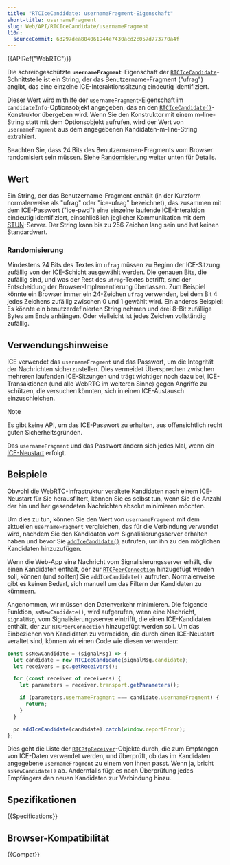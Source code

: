 ```yaml
---
title: "RTCIceCandidate: usernameFragment-Eigenschaft"
short-title: usernameFragment
slug: Web/API/RTCIceCandidate/usernameFragment
l10n:
  sourceCommit: 63297dea804061944e7430acd2c057d773770a4f
---
```


{{APIRef("WebRTC")}}

Die schreibgeschützte **`usernameFragment`**-Eigenschaft der [`RTCIceCandidate`](/de/docs/Web/API/RTCIceCandidate)-Schnittstelle ist ein String, der das Benutzername-Fragment ("ufrag") angibt, das eine einzelne ICE-Interaktionssitzung eindeutig identifiziert.

Dieser Wert wird mithilfe der `usernameFragment`-Eigenschaft im `candidateInfo`-Optionsobjekt angegeben, das an den [`RTCIceCandidate()`](/de/docs/Web/API/RTCIceCandidate/RTCIceCandidate)-Konstruktor übergeben wird. Wenn Sie den Konstruktor mit einem m-line-String statt mit dem Optionsobjekt aufrufen, wird der Wert von `usernameFragment` aus dem angegebenen Kandidaten-m-line-String extrahiert.

Beachten Sie, dass 24 Bits des Benutzernamen-Fragments vom Browser randomisiert sein müssen. Siehe [Randomisierung](#randomisierung) weiter unten für Details.

## Wert

Ein String, der das Benutzername-Fragment enthält (in der Kurzform normalerweise als "ufrag" oder "ice-ufrag" bezeichnet), das zusammen mit dem ICE-Passwort ("ice-pwd") eine einzelne laufende ICE-Interaktion eindeutig identifiziert, einschließlich jeglicher Kommunikation mit dem [STUN](/de/docs/Glossary/STUN)-Server. Der String kann bis zu 256 Zeichen lang sein und hat keinen Standardwert.

### Randomisierung

Mindestens 24 Bits des Textes im `ufrag` müssen zu Beginn der ICE-Sitzung zufällig von der ICE-Schicht ausgewählt werden. Die genauen Bits, die zufällig sind, und was der Rest des `ufrag`-Textes betrifft, sind der Entscheidung der Browser-Implementierung überlassen. Zum Beispiel könnte ein Browser immer ein 24-Zeichen `ufrag` verwenden, bei dem Bit 4 jedes Zeichens zufällig zwischen 0 und 1 gewählt wird. Ein anderes Beispiel: Es könnte ein benutzerdefinierten String nehmen und drei 8-Bit zufällige Bytes am Ende anhängen. Oder vielleicht ist jedes Zeichen vollständig zufällig.

## Verwendungshinweise

ICE verwendet das `usernameFragment` und das Passwort, um die Integrität der Nachrichten sicherzustellen. Dies vermeidet Übersprechen zwischen mehreren laufenden ICE-Sitzungen und trägt wichtiger noch dazu bei, ICE-Transaktionen (und alle WebRTC im weiteren Sinne) gegen Angriffe zu schützen, die versuchen könnten, sich in einen ICE-Austausch einzuschleichen.

> [!NOTE]
> Es gibt keine API, um das ICE-Passwort zu erhalten, aus offensichtlich recht guten Sicherheitsgründen.

Das `usernameFragment` und das Passwort ändern sich jedes Mal, wenn ein [ICE-Neustart](/de/docs/Web/API/WebRTC_API/Session_lifetime#ice_restart) erfolgt.

## Beispiele

Obwohl die WebRTC-Infrastruktur veraltete Kandidaten nach einem ICE-Neustart für Sie herausfiltert, können Sie es selbst tun, wenn Sie die Anzahl der hin und her gesendeten Nachrichten absolut minimieren möchten.

Um dies zu tun, können Sie den Wert von `usernameFragment` mit dem aktuellen `usernameFragment` vergleichen, das für die Verbindung verwendet wird, nachdem Sie den Kandidaten vom Signalisierungsserver erhalten haben und bevor Sie [`addIceCandidate()`](/de/docs/Web/API/RTCPeerConnection/addIceCandidate) aufrufen, um ihn zu den möglichen Kandidaten hinzuzufügen.

Wenn die Web-App eine Nachricht vom Signalisierungsserver erhält, die einen Kandidaten enthält, der zur [`RTCPeerConnection`](/de/docs/Web/API/RTCPeerConnection) hinzugefügt werden soll, können (und sollten) Sie `addIceCandidate()` aufrufen. Normalerweise gibt es keinen Bedarf, sich manuell um das Filtern der Kandidaten zu kümmern.

Angenommen, wir müssen den Datenverkehr minimieren. Die folgende Funktion, `ssNewCandidate()`, wird aufgerufen, wenn eine Nachricht, `signalMsg`, vom Signalisierungsserver eintrifft, die einen ICE-Kandidaten enthält, der zur `RTCPeerConnection` hinzugefügt werden soll. Um das Einbeziehen von Kandidaten zu vermeiden, die durch einen ICE-Neustart veraltet sind, können wir einen Code wie diesen verwenden:

```js
const ssNewCandidate = (signalMsg) => {
  let candidate = new RTCIceCandidate(signalMsg.candidate);
  let receivers = pc.getReceivers();

  for (const receiver of receivers) {
    let parameters = receiver.transport.getParameters();

    if (parameters.usernameFragment === candidate.usernameFragment) {
      return;
    }
  }

  pc.addIceCandidate(candidate).catch(window.reportError);
};
```

Dies geht die Liste der [`RTCRtpReceiver`](/de/docs/Web/API/RTCRtpReceiver)-Objekte durch, die zum Empfangen von ICE-Daten verwendet werden, und überprüft, ob das im Kandidaten angegebene `usernameFragment` zu einem von ihnen passt. Wenn ja, bricht `ssNewCandidate()` ab. Andernfalls fügt es nach Überprüfung jedes Empfängers den neuen Kandidaten zur Verbindung hinzu.

## Spezifikationen

{{Specifications}}

## Browser-Kompatibilität

{{Compat}}
